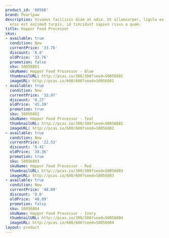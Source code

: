 ```yaml
---
product_id: '00568'
brand: Pearlpaw
description: Vivamus facilisis diam at odio. Ut ullamcorper, ligula eu tempor congue,
  eros est euismod turpis, id tincidunt sapien risus a quam.
title: Happor Food Processor
skus:
- available: true
  condition: New
  currentPrice: '33.76'
  discount: '0.0'
  oldPrice: '33.76'
  promotion: false
  sku: S0056801
  skuName: Happor Food Processor - Blue
  thumbnailURL: http://pcas.io/300/300?seed=S0056801
  imageURL: http://pcas.io/600/600?seed=S0056801
- available: true
  condition: New
  currentPrice: '32.97'
  discount: '0.27'
  oldPrice: '45.39'
  promotion: true
  sku: S0056802
  skuName: Happor Food Processor - Teal
  thumbnailURL: http://pcas.io/300/300?seed=S0056802
  imageURL: http://pcas.io/600/600?seed=S0056802
- available: true
  condition: New
  currentPrice: '22.53'
  discount: '0.41'
  oldPrice: '38.36'
  promotion: true
  sku: S0056803
  skuName: Happor Food Processor - Red
  thumbnailURL: http://pcas.io/300/300?seed=S0056803
  imageURL: http://pcas.io/600/600?seed=S0056803
- available: true
  condition: New
  currentPrice: '48.09'
  discount: '0.0'
  oldPrice: '48.09'
  promotion: false
  sku: S0056804
  skuName: Happor Food Processor - Ivory
  thumbnailURL: http://pcas.io/300/300?seed=S0056804
  imageURL: http://pcas.io/600/600?seed=S0056804
layout: product
---
```

